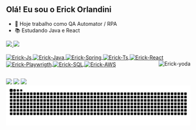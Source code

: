 ## Olá! Eu sou o Erick Orlandini 
- 🤖 Hoje trabalho como QA Automator / RPA 
- 📚 Estudando Java e React

<div>
  <a href="https://github.com/erickorlandini">
  <img height="180em" src="https://github-readme-stats.vercel.app/api?username=erickorlandini&show_icons=true&theme=dark&include_all_commits=true&count_private=true"/>
  <img height="180em" src="https://github-readme-stats.vercel.app/api/top-langs/?username=erickorlandini&layout=compact&langs_count=16&theme=dark"/>
</div>
<div style="display: inline_block"><br>
  <img align="center" alt="Erick-Js" height="30" width="40" src="https://cdn.jsdelivr.net/gh/devicons/devicon@latest/icons/javascript/javascript-original.svg"/>
  <img align="center" alt="Erick-Java" height="30" width="40" src="https://cdn.jsdelivr.net/gh/devicons/devicon@latest/icons/java/java-plain.svg"/>
  <img align="center" alt="Erick-Spring" height="30" width="40" src="https://cdn.jsdelivr.net/gh/devicons/devicon@latest/icons/spring/spring-original.svg"/>
  <img align="center" alt="Erick-Ts" height="30" width="40" src="https://cdn.jsdelivr.net/gh/devicons/devicon@latest/icons/typescript/typescript-original.svg"/>
  <img align="center" alt="Erick-React" height="30" width="40" src="https://cdn.jsdelivr.net/gh/devicons/devicon@latest/icons/react/react-original.svg"/>
  <img align="center" alt="Erick-Playwrigth" height="30" width="40" src="https://cdn.jsdelivr.net/gh/devicons/devicon@latest/icons/playwright/playwright-original.svg"/>
  <img align="center" alt="Erick-SQL" height="30" width="40" src="https://cdn.jsdelivr.net/gh/devicons/devicon@latest/icons/sqldeveloper/sqldeveloper-original.svg"/>
  <img align="center" alt="Erick-AWS" height="30" width="40" src="https://cdn.jsdelivr.net/gh/devicons/devicon@latest/icons/amazonwebservices/amazonwebservices-plain-wordmark.svg"/>
  <img align="right" alt="Erick-yoda" src="https://cdn.discord.com/attachments/795358919417397249/825430589581688872/hi.gif"/>
</div>

##

<div>
  <a href="https://mail.google.com/mail/u/0/?tab=rm&ogbl#inbox"><img src="https://img.shields.io/badge/-Gmail-%23333?style-for-the-badge&logo=gmail&logoColor-white" target="_blank"></a>
  <a href="https://www.linkedin.com/in/erick-orlandini-souza-aleixo-917881231/" target="_blank"><img src="https://img.shields.io/badge/-LinkedIn-%23007785?style-for-the-badge&logo=linkedin&logoColor-white" target="_blank"></a>
  <a href="https://www.instagram.com/erickorlandini/" target="_blank"><img src="https://img.shields.io/badge/-Instagram-%23E4405F?style-for-the-badge&logo=instagram&logoColor-white" target="_blank"></a>
</div>

<picture>
  <source media="(prefers-color-scheme: dark)" srcset="https://raw.githubusercontent.com/erickorlandini/erickorlandini/output/github-contribution-grid-snake-dark.svg">
  <source media="(prefers-color-scheme: light)" srcset="https://raw.githubusercontent.com/erickorlandini/erickorlandini/output/github-contribution-grid-snake.svg">
  <img alt="github contribution grid snake animation" src="https://raw.githubusercontent.com/erickorlandini/erickorlandini/output/github-contribution-grid-snake.svg">
</picture>
<br><br>

